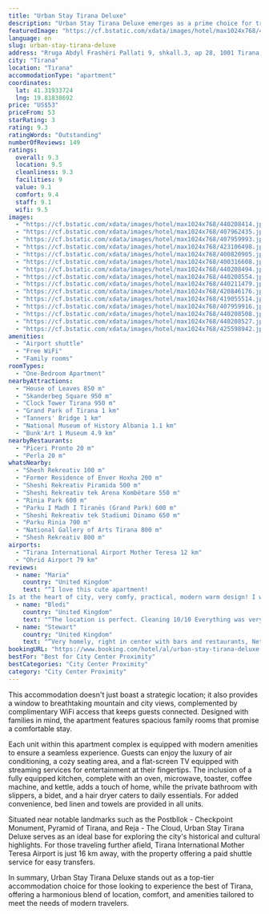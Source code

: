 ```yaml
---
title: "Urban Stay Tirana Deluxe"
description: "Urban Stay Tirana Deluxe emerges as a prime choice for travelers seeking a blend of comfort and convenience in the heart of Tirana."
featuredImage: "https://cf.bstatic.com/xdata/images/hotel/max1024x768/440208414.jpg?k=121589ca7967ec8d7e0093b3ad8c01a7bb1e374586093b725b924945f0168438&o=&hp=1"
language: en
slug: urban-stay-tirana-deluxe
address: "Rruga Abdyl Frashëri Pallati 9, shkall.3, ap 28, 1001 Tirana, Albania"
city: "Tirana"
location: "Tirana"
accommodationType: "apartment"
coordinates:
  lat: 41.31933724
  lng: 19.81838692
price: "US$53"
priceFrom: 53
starRating: 3
rating: 9.3
ratingWords: "Outstanding"
numberOfReviews: 149
ratings:
  overall: 9.3
  location: 9.5
  cleanliness: 9.3
  facilities: 9
  value: 9.1
  comfort: 9.4
  staff: 9.1
  wifi: 9.5
images:
  - "https://cf.bstatic.com/xdata/images/hotel/max1024x768/440208414.jpg?k=121589ca7967ec8d7e0093b3ad8c01a7bb1e374586093b725b924945f0168438&o=&hp=1"
  - "https://cf.bstatic.com/xdata/images/hotel/max1024x768/407962435.jpg?k=934295b92a8757ef8ed5573268d95b1fda3dc7d9dd0cdc09f4ab9dce9b0ea651&o=&hp=1"
  - "https://cf.bstatic.com/xdata/images/hotel/max1024x768/407959993.jpg?k=4816f16c0d7c99b492bcec3f313c5c65509083263b8e1eb1c3f628b0b117e20b&o=&hp=1"
  - "https://cf.bstatic.com/xdata/images/hotel/max1024x768/423106498.jpg?k=07d7ca018ab328381be08285ffd3c272bd8127728d127d89c75991c20a3d088e&o=&hp=1"
  - "https://cf.bstatic.com/xdata/images/hotel/max1024x768/400820905.jpg?k=3152132744be9a5bdc6e824002fbe5624084e7ea3c672d419152095567f9ead2&o=&hp=1"
  - "https://cf.bstatic.com/xdata/images/hotel/max1024x768/400316608.jpg?k=bd3542fddda012241276223ac6e2d275398d3af83112426a964979ceddf000a5&o=&hp=1"
  - "https://cf.bstatic.com/xdata/images/hotel/max1024x768/440208494.jpg?k=ffea3a6a35eb202ca90a36e2f56edf8906158a4af9c094a955e256dc56960db6&o=&hp=1"
  - "https://cf.bstatic.com/xdata/images/hotel/max1024x768/440208554.jpg?k=5cd0078460fdf07fd689f19048cad7e87658df8f3cfff3f343f20e1e4c703c61&o=&hp=1"
  - "https://cf.bstatic.com/xdata/images/hotel/max1024x768/440211479.jpg?k=287a6e74155b1b9ff9df12956e178f761d012af15e40861a45ed01fb189b8875&o=&hp=1"
  - "https://cf.bstatic.com/xdata/images/hotel/max1024x768/420846176.jpg?k=0839c8bbe7de99ddf126acf08d8f2fde992d763bb9d46fdde34c4fbf11f77743&o=&hp=1"
  - "https://cf.bstatic.com/xdata/images/hotel/max1024x768/419055514.jpg?k=e2f707b0103c6df8daf1ea25327d0fc28dc9bad0ad8c4c5cb9de51009fa06ab5&o=&hp=1"
  - "https://cf.bstatic.com/xdata/images/hotel/max1024x768/407959916.jpg?k=febf6577c93861db6d2e31cd2c0f2f064138e37f9076ac5ddec8dc064c186497&o=&hp=1"
  - "https://cf.bstatic.com/xdata/images/hotel/max1024x768/440208508.jpg?k=7f5f2e4e07e2febb0c87ac8522cb34b5dfec797932d854c6dc8704c936b9a112&o=&hp=1"
  - "https://cf.bstatic.com/xdata/images/hotel/max1024x768/440208527.jpg?k=6c45ecec72747cebed0cfa11d7644bc568b9e1322636bd88c805df73aa92c62a&o=&hp=1"
  - "https://cf.bstatic.com/xdata/images/hotel/max1024x768/425598942.jpg?k=ee6cc884501a6ff063925532fdeaccaa4ebed1acb8b78a3f7a2688311c508259&o=&hp=1"
amenities:
  - "Airport shuttle"
  - "Free WiFi"
  - "Family rooms"
roomTypes:
  - "One-Bedroom Apartment"
nearbyAttractions:
  - "House of Leaves 850 m"
  - "Skanderbeg Square 950 m"
  - "Clock Tower Tirana 950 m"
  - "Grand Park of Tirana 1 km"
  - "Tanners' Bridge 1 km"
  - "National Museum of History Albania 1.1 km"
  - "Bunk'Art 1 Museum 4.9 km"
nearbyRestaurants:
  - "Piceri Pronto 20 m"
  - "Perla 20 m"
whatsNearby:
  - "Shesh Rekreativ 100 m"
  - "Former Residence of Enver Hoxha 200 m"
  - "Sheshi Rekreativ Piramida 500 m"
  - "Sheshi Rekreativ tek Arena Kombëtare 550 m"
  - "Rinia Park 600 m"
  - "Parku I Madh I Tiranës (Grand Park) 600 m"
  - "Sheshi Rekreativ tek Stadiumi Dinamo 650 m"
  - "Parku Rinia 700 m"
  - "National Gallery of Arts Tirana 800 m"
  - "Shesh Rekreativ 800 m"
airports:
  - "Tirana International Airport Mother Teresa 12 km"
  - "Ohrid Airport 79 km"
reviews:
  - name: "Maria"
    country: "United Kingdom"
    text: "“I love this cute apartment!
Is at the heart of city, very comfy, practical, modern warm design! I would definitely come back! And I highly recommend it!!”"
  - name: "Bledi"
    country: "United Kingdom"
    text: "“The location is perfect. Cleaning 10/10 Everything was very good !”"
  - name: "Stewart"
    country: "United Kingdom"
    text: "“Very homely, right in center with bars and restaurants, Netflix a bonus in apartment”"
bookingURL: "https://www.booking.com/hotel/al/urban-stay-tirana-deluxe.en-gb.html?aid=8035640"
bestFor: "Best for City Center Proximity"
bestCategories: "City Center Proximity"
category: "City Center Proximity"
---
```


This accommodation doesn't just boast a strategic location; it also provides a window to breathtaking mountain and city views, complemented by complimentary WiFi access that keeps guests connected. Designed with families in mind, the apartment features spacious family rooms that promise a comfortable stay.

Each unit within this apartment complex is equipped with modern amenities to ensure a seamless experience. Guests can enjoy the luxury of air conditioning, a cozy seating area, and a flat-screen TV equipped with streaming services for entertainment at their fingertips. The inclusion of a fully equipped kitchen, complete with an oven, microwave, toaster, coffee machine, and kettle, adds a touch of home, while the private bathroom with slippers, a bidet, and a hair dryer caters to daily essentials. For added convenience, bed linen and towels are provided in all units.

Situated near notable landmarks such as the Postbllok - Checkpoint Monument, Pyramid of Tirana, and Reja - The Cloud, Urban Stay Tirana Deluxe serves as an ideal base for exploring the city's historical and cultural highlights. For those traveling further afield, Tirana International Mother Teresa Airport is just 16 km away, with the property offering a paid shuttle service for easy transfers.

In summary, Urban Stay Tirana Deluxe stands out as a top-tier accommodation choice for those looking to experience the best of Tirana, offering a harmonious blend of location, comfort, and amenities tailored to meet the needs of modern travelers.